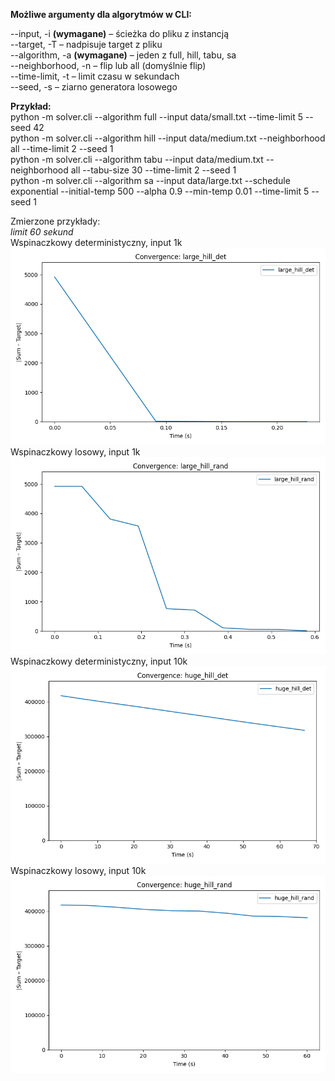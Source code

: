 **Możliwe argumenty dla algorytmów w CLI:**

--input, -i **(wymagane)** – ścieżka do pliku z instancją<br>
--target, -T – nadpisuje target z pliku<br>
--algorithm, -a **(wymagane)** – jeden z full, hill, tabu, sa<br>
--neighborhood, -n – flip lub all (domyślnie flip)<br>
--time-limit, -t – limit czasu w sekundach<br>
--seed, -s – ziarno generatora losowego<br>

**Przykład:**<br>
python -m solver.cli --algorithm full --input data/small.txt --time-limit 5 --seed 42<br>
python -m solver.cli --algorithm hill --input data/medium.txt --neighborhood all --time-limit 2 --seed 1<br>
python -m solver.cli --algorithm tabu --input data/medium.txt --neighborhood all --tabu-size 30 --time-limit 2 --seed 1<br>
python -m solver.cli --algorithm sa --input data/large.txt --schedule exponential --initial-temp 500 --alpha 0.9 --min-temp 0.01 --time-limit 5 --seed 1<br>

Zmierzone przykłady:<br>
_limit 60 sekund_<br>
Wspinaczkowy deterministyczny, input 1k<br>
![large_hill_det.png](assets%2Flarge_hill_det.png)<br>
Wspinaczkowy losowy, input 1k<br>
![large_hill_rand.png](assets%2Flarge_hill_rand.png)<br>
Wspinaczkowy deterministyczny, input 10k<br>
![huge_hill_det.png](assets%2Fhuge_hill_det.png)<br>
Wspinaczkowy losowy, input 10k<br>
![huge_hill_rand.png](assets%2Fhuge_hill_rand.png)<br>

